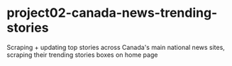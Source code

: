 # project02-canada-news-trending-stories
Scraping + updating top stories across Canada's main national news sites, scraping their trending stories boxes on home page
